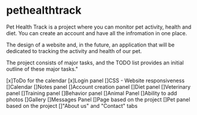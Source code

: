# pethealthtrack

Pet Health Track is a project where you can monitor pet activity, health and diet. You can create an account and have all the infromation in one place.

The design of a website and, in the future, an application that will be dedicated to tracking the activity and health of our pet.

The project consists of major tasks, and the TODO list provides an initial outline of these major tasks."


[x]ToDo for the calendar
[x]Login panel
[]CSS - Website responsiveness
[]Calendar
[]Notes panel
[]Account creation panel
[]Diet panel
[]Veterinary panel 
[]Training panel
[]Behavior panel
[]Animal Panel
[]Ability to add photos
[]Gallery
[]Messages Panel
[]Page based on the project 
[]Pet panel based on the project
[]"About us" and "Contact" tabs 
